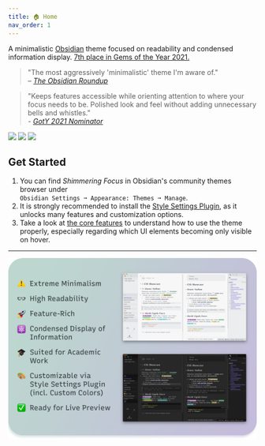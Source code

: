 ```yaml
---
title: 🏠 Home
nav_order: 1
---
```


A minimalistic [Obsidian](https://obsidian.md/) theme focused on readability and condensed information display. [7th place in Gems of the Year 2021.](https://obsidian.md/goty2021)

> "The most aggressively 'minimalistic' theme I'm aware of."  
> *– [The Obsidian Roundup](https://www.obsidianroundup.org/2022-01-29/)*

> "Keeps features accessible while orienting attention to where your focus needs to be. Polished look and feel without adding unnecessary bells and whistles."  
> *- [GotY 2021 Nominator](https://forum.obsidian.md/t/obsidian-gems-of-the-year-2021-nomination-themes/28225/2?u=pseudometa)*

![](https://img.shields.io/badge/downloads-24270-6E4E9B?style=plastic) ![](https://img.shields.io/github/last-commit/chrisgrieser/shimmering-focus?style=plastic) [![](https://img.shields.io/badge/changelog-click%20here-FFE800?style=plastic)](https://chrisgrieser.github.io/shimmering-focus/changelog/)

## Get Started
1. You can find *Shimmering Focus* in Obsidian's community themes browser under  
`Obsidian Settings ➞ Appearance: Themes ➞ Manage`.
2. It is strongly recommended to install the [Style Settings Plugin](https://obsidian.md/plugins?id=obsidian-style-settings), as it unlocks many features and customization options.
3. Take a look at [the core features](core-features#hidingshowing-ui-elements) to understand how to use the theme properly, especially regarding which UI elements becoming only visible on hover.

---

![Promo Screenshot](images/Promo%20Screenshot/promo-screenshot.png)
